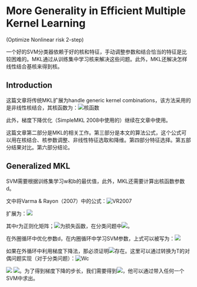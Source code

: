 # More Generality in Efficient Multiple Kernel Learning

<script type="text/javascript"
 src="http://cdn.mathjax.org/mathjax/latest/MathJax.js?config=TeX-AMS-MML_HTMLorMML">
</script>

(Optimize Nonlinear risk 2-step)

一个好的SVM分类器依赖于好的核和特征，手动调整参数和结合恰当的特征是比较困难的。MKL通过从训练集中学习核来解决这些问题。此外，MKL还解决怎样线性结合基核来得到核。

## Introduction

这篇文章将传统MKL扩展为handle generic kernel combinations，该方法采用的是非线性核结合，其核函数为：![核函数](file:///Users/wangruchen/work/learningMaterials/MachineLearning/MultipleKernelLearning/figure/KernelGMKL.png)

此外，梯度下降优化（SimpleMKL 2008中使用的）继续在文章中使用。

<!--（GMKL是结合L1范式和L2范式的新稀疏多核学习算法）-->

这篇文章第二部分是MKL的相关工作。第三部分是本文的算法公式，这个公式可以用在核结合、核参数调整、非线性特征选取和降维。第四部分特征选择。第五部分结果对比。第六部分结论。

## Generalized MKL

SVM需要根据训练集学习w和b的最优值，此外，MKL还需要计算出核函数参数d。

文中将Varma & Rayon（2007）中的公式：![VR2007](file:///Users/wangruchen/work/learningMaterials/MachineLearning/MultipleKernelLearning/figure/VR2007.png)

扩展为：![](file:///Users/wangruchen/work/learningMaterials/MachineLearning/MultipleKernelLearning/figure/minGMKL.png)

其中r为正则化矩阵；<img src="http://www.forkosh.com/mathtex.cgi? l">为损失函数，在分类问题中<img src="http://www.forkosh.com/mathtex.cgi? l=C\max(0,1-y_{i}f(x_{i}))">。

在外圈循环中优化参数d，在内圈循环中学习SVM参数，上式可以被写为：![](file:///Users/wangruchen/work/learningMaterials/MachineLearning/MultipleKernelLearning/figure/min2GMKL.png)

如果在外循环中利用梯度下降法，那必须证明<img src="http://www.forkosh.com/mathtex.cgi? \nabla_{d} T">存在。这里可以通过转换为T的对偶问题实现（对于分类问题）：![Wc](file:///Users/wangruchen/work/learningMaterials/MachineLearning/MultipleKernelLearning/figure/WcGMKL.png)

![](file:///Users/wangruchen/work/learningMaterials/MachineLearning/MultipleKernelLearning/figure/daoGMKL.png)
<img src="http://www.forkosh.com/mathtex.cgi? H=YKY">。为了得到梯度下降的步长，我们需要得到<img src="http://www.forkosh.com/mathtex.cgi? \alpha^{*}">，他可以通过带入任何一个SVM中求出。


